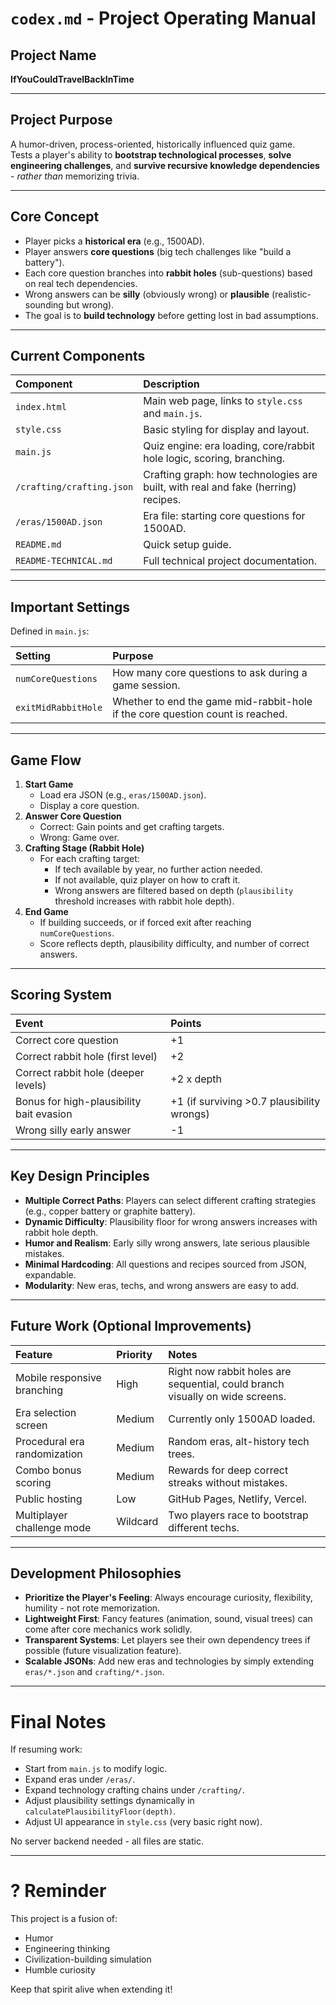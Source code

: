 # `codex.md` - Project Operating Manual

## Project Name
**IfYouCouldTravelBackInTime**

---

## Project Purpose
A humor-driven, process-oriented, historically influenced quiz game.  
Tests a player's ability to **bootstrap technological processes**, **solve engineering challenges**, and **survive recursive knowledge dependencies** - *rather than* memorizing trivia.

---

## Core Concept
- Player picks a **historical era** (e.g., 1500AD).
- Player answers **core questions** (big tech challenges like \"build a battery\").
- Each core question branches into **rabbit holes** (sub-questions) based on real tech dependencies.
- Wrong answers can be **silly** (obviously wrong) or **plausible** (realistic-sounding but wrong).
- The goal is to **build technology** before getting lost in bad assumptions.
  
---

## Current Components

| Component | Description |
|:---|:---|
| `index.html` | Main web page, links to `style.css` and `main.js`. |
| `style.css` | Basic styling for display and layout. |
| `main.js` | Quiz engine: era loading, core/rabbit hole logic, scoring, branching. |
| `/crafting/crafting.json` | Crafting graph: how technologies are built, with real and fake (herring) recipes. |
| `/eras/1500AD.json` | Era file: starting core questions for 1500AD. |
| `README.md` | Quick setup guide. |
| `README-TECHNICAL.md` | Full technical project documentation. |

---

## Important Settings

Defined in `main.js`:

| Setting | Purpose |
|:---|:---|
| `numCoreQuestions` | How many core questions to ask during a game session. |
| `exitMidRabbitHole` | Whether to end the game mid-rabbit-hole if the core question count is reached. |

---

## Game Flow

1. **Start Game**
    - Load era JSON (e.g., `eras/1500AD.json`).
    - Display a core question.
2. **Answer Core Question**
    - Correct: Gain points and get crafting targets.
    - Wrong: Game over.
3. **Crafting Stage (Rabbit Hole)**
    - For each crafting target:
      - If tech available by year, no further action needed.
      - If not available, quiz player on how to craft it.
      - Wrong answers are filtered based on depth (`plausibility` threshold increases with rabbit hole depth).
4. **End Game**
    - If building succeeds, or if forced exit after reaching `numCoreQuestions`.
    - Score reflects depth, plausibility difficulty, and number of correct answers.

---

## Scoring System

| Event | Points |
|:---|:---|
| Correct core question | +1 |
| Correct rabbit hole (first level) | +2 |
| Correct rabbit hole (deeper levels) | +2 x depth |
| Bonus for high-plausibility bait evasion | +1 (if surviving >0.7 plausibility wrongs) |
| Wrong silly early answer | -1 |

---

## Key Design Principles

- **Multiple Correct Paths**: Players can select different crafting strategies (e.g., copper battery or graphite battery).
- **Dynamic Difficulty**: Plausibility floor for wrong answers increases with rabbit hole depth.
- **Humor and Realism**: Early silly wrong answers, late serious plausible mistakes.
- **Minimal Hardcoding**: All questions and recipes sourced from JSON, expandable.
- **Modularity**: New eras, techs, and wrong answers are easy to add.

---

## Future Work (Optional Improvements)

| Feature | Priority | Notes |
|:---|:---|:---|
| Mobile responsive branching | High | Right now rabbit holes are sequential, could branch visually on wide screens. |
| Era selection screen | Medium | Currently only 1500AD loaded. |
| Procedural era randomization | Medium | Random eras, alt-history tech trees. |
| Combo bonus scoring | Medium | Rewards for deep correct streaks without mistakes. |
| Public hosting | Low | GitHub Pages, Netlify, Vercel. |
| Multiplayer challenge mode | Wildcard | Two players race to bootstrap different techs.

---

## Development Philosophies

- **Prioritize the Player's Feeling**: Always encourage curiosity, flexibility, humility - not rote memorization.
- **Lightweight First**: Fancy features (animation, sound, visual trees) can come after core mechanics work solidly.
- **Transparent Systems**: Let players see their own dependency trees if possible (future visualization feature).
- **Scalable JSONs**: Add new eras and technologies by simply extending `eras/*.json` and `crafting/*.json`.

---

# Final Notes

If resuming work:

- Start from `main.js` to modify logic.
- Expand eras under `/eras/`.
- Expand technology crafting chains under `/crafting/`.
- Adjust plausibility settings dynamically in `calculatePlausibilityFloor(depth)`.
- Adjust UI appearance in `style.css` (very basic right now).
  
No server backend needed - all files are static.

---

# ? Reminder

This project is a fusion of:
- Humor
- Engineering thinking
- Civilization-building simulation
- Humble curiosity

Keep that spirit alive when extending it!
